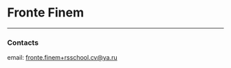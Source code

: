 # Fronte Finem

---

### Contacts

email: [fronte.finem+rsschool.cv@ya.ru](mailto:fronte.finem+rsschool.cv@ya.ru)
